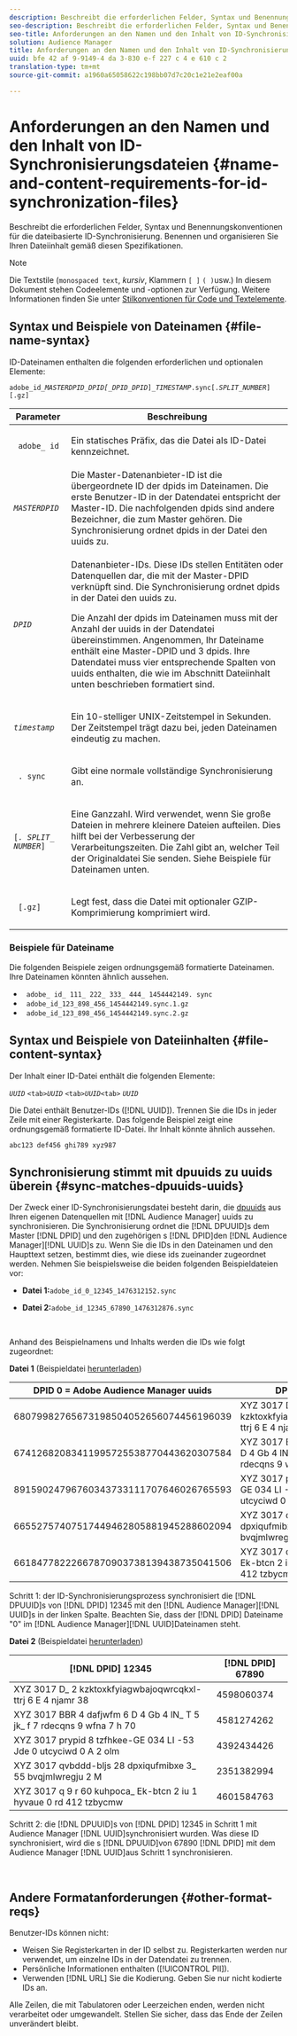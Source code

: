 ```yaml
---
description: Beschreibt die erforderlichen Felder, Syntax und Benennungskonventionen für die dateibasierte ID-Synchronisierung. Benennen und organisieren Sie Ihren Dateiinhalt gemäß diesen Spezifikationen.
seo-description: Beschreibt die erforderlichen Felder, Syntax und Benennungskonventionen für die dateibasierte ID-Synchronisierung. Benennen und organisieren Sie Ihren Dateiinhalt gemäß diesen Spezifikationen.
seo-title: Anforderungen an den Namen und den Inhalt von ID-Synchronisierungsdateien
solution: Audience Manager
title: Anforderungen an den Namen und den Inhalt von ID-Synchronisierungsdateien
uuid: bfe 42 af 9-9149-4 da 3-830 e-f 227 c 4 e 610 c 2
translation-type: tm+mt
source-git-commit: a1960a65058622c198bb07d7c20c1e21e2eaf00a

---
```



# Anforderungen an den Namen und den Inhalt von ID-Synchronisierungsdateien {#name-and-content-requirements-for-id-synchronization-files}

Beschreibt die erforderlichen Felder, Syntax und Benennungskonventionen für die dateibasierte ID-Synchronisierung. Benennen und organisieren Sie Ihren Dateiinhalt gemäß diesen Spezifikationen.

>[!NOTE]
>
>Die Textstile (`monospaced text`, *kursiv*, Klammern `[ ]` `( )`usw.) In diesem Dokument stehen Codeelemente und -optionen zur Verfügung. Weitere Informationen finden Sie unter [Stilkonventionen für Code und Textelemente](../../../reference/code-style-elements.md).

## Syntax und Beispiele von Dateinamen {#file-name-syntax}

<!-- c_file_based_id_sync.xml -->

ID-Dateinamen enthalten die folgenden erforderlichen und optionalen Elemente:

`adobe_id_`*`MASTERDPID_DPID[_DPID_DPID`*`]_`*`TIMESTAMP`*`.sync[.`*`SPLIT_NUMBER`*`][.gz]`

<table id="table_727A465D7C38419CA0750EF32DEDA2FD"> 
 <thead> 
  <tr> 
   <th colname="col1" class="entry"> Parameter </th> 
   <th colname="col2" class="entry"> Beschreibung </th> 
  </tr> 
 </thead>
 <tbody> 
  <tr> 
   <td colname="col1"> <p> <code> adobe_ id</code> </p> </td> 
   <td colname="col2"> <p>Ein statisches Präfix, das die Datei als ID-Datei kennzeichnet. </p> </td> 
  </tr> 
  <tr> 
   <td colname="col1"><code><i>MASTERDPID</i></code> </td> 
   <td colname="col2"> Die Master-Datenanbieter-ID ist die übergeordnete ID der dpids im Dateinamen. Die erste Benutzer-ID in der Datendatei entspricht der Master-ID. Die nachfolgenden dpids sind andere Bezeichner, die zum Master gehören. Die Synchronisierung ordnet dpids in der Datei den uuids zu. </td> 
  </tr> 
  <tr> 
   <td colname="col1"> <p> <code><i>DPID</i></code> </p> </td> 
   <td colname="col2"> <p>Datenanbieter-IDs. Diese IDs stellen Entitäten oder Datenquellen dar, die mit der Master-DPID verknüpft sind. Die Synchronisierung ordnet dpids in der Datei den uuids zu. </p> <p>Die Anzahl der dpids im Dateinamen muss mit der Anzahl der uuids in der Datendatei übereinstimmen. Angenommen, Ihr Dateiname enthält eine Master-DPID und 3 dpids. Ihre Datendatei muss vier entsprechende Spalten von uuids enthalten, die wie im Abschnitt Dateiinhalt unten beschrieben formatiert sind. </p> </td> 
  </tr> 
  <tr> 
   <td colname="col1"><code><i>timestamp</i></code> </td> 
   <td colname="col2"> <p>Ein 10-stelliger UNIX-Zeitstempel in Sekunden. Der Zeitstempel trägt dazu bei, jeden Dateinamen eindeutig zu machen. </p> </td> 
  </tr> 
  <tr> 
   <td colname="col1"> <p> <code> . sync</code> </p> </td> 
   <td colname="col2"> <p>Gibt eine normale vollständige Synchronisierung an. </p> </td> 
  </tr> 
  <tr> 
   <td colname="col1"> <p> <code>[<i>. SPLIT_ NUMBER</i>]</code> </p> </td> 
   <td colname="col2"> <p>Eine Ganzzahl. Wird verwendet, wenn Sie große Dateien in mehrere kleinere Dateien aufteilen. Dies hilft bei der Verbesserung der Verarbeitungszeiten. Die Zahl gibt an, welcher Teil der Originaldatei Sie senden. Siehe Beispiele für Dateinamen unten. </p> </td> 
  </tr> 
  <tr> 
   <td colname="col1"> <p> <code> [.gz]</code> </p> </td> 
   <td colname="col2"> <p>Legt fest, dass die Datei mit optionaler GZIP-Komprimierung komprimiert wird. </p> </td> 
  </tr> 
 </tbody> 
</table>

### Beispiele für Dateiname

Die folgenden Beispiele zeigen ordnungsgemäß formatierte Dateinamen. Ihre Dateinamen könnten ähnlich aussehen.

<ul class="simplelist"> 
 <li> <code> adobe_ id_ 111_ 222_ 333_ 444_ 1454442149. sync</code> </li> 
 <li> <code> adobe_id_123_898_456_1454442149.sync.1.gz</code> </li> 
 <li> <code> adobe_id_123_898_456_1454442149.sync.2.gz</code> </li> 
</ul>

## Syntax und Beispiele von Dateiinhalten {#file-content-syntax}

Der Inhalt einer ID-Datei enthält die folgenden Elemente:

*`UUID`* `<tab>`*`UUID`* `<tab>`*`UUID`*`<tab>` *`UUID`*

Die Datei enthält Benutzer-IDs ([!DNL UUID]). Trennen Sie die IDs in jeder Zeile mit einer Registerkarte. Das folgende Beispiel zeigt eine ordnungsgemäß formatierte ID-Datei. Ihr Inhalt könnte ähnlich aussehen.

```
abc123 def456 ghi789 xyz987
```

## Synchronisierung stimmt mit dpuuids zu uuids überein {#sync-matches-dpuuids-uuids}

Der Zweck einer ID-Synchronisierungsdatei besteht darin, die [dpuuids](../../../reference/ids-in-aam.md) aus Ihren eigenen Datenquellen mit [!DNL Audience Manager] uuids zu synchronisieren. Die Synchronisierung ordnet die [!DNL DPUUID]s dem Master [!DNL DPID] und den zugehörigen s [!DNL DPID]den [!DNL Audience Manager][!DNL UUID]s zu. Wenn Sie die IDs in den Dateinamen und den Haupttext setzen, bestimmt dies, wie diese ids zueinander zugeordnet werden. Nehmen Sie beispielsweise die beiden folgenden Beispieldateien vor:

* **Datei 1:**`adobe_id_0_12345_1476312152.sync`

* **Datei 2:**`adobe_id_12345_67890_1476312876.sync`

<br/>

Anhand des Beispielnamens und Inhalts werden die IDs wie folgt zugeordnet:

**Datei 1** (Beispieldatei [herunterladen](assets/adobe_id_0_12345_1476312152.sync))

| DPID 0 = Adobe Audience Manager uuids | DPID 12345 |
|---|---|
| 68079982765673198504052656074456196039 | XYZ 3017 D_ 2 kzktoxkfyiagwbajoqwrcqkxl-ttrj 6 E 4 njamr 38 |
| 67412682083411995725538770443620307584 | XYZ 3017 BBR 4 dafjwfm 6 D 4 Gb 4 lN_ T 5 jk_ f 7 rdecqns 9 wfna 7 h 70 |
| 89159024796760343733111707646026765593 | XYZ 3017 prypid 8 tzfhkee-GE 034 LI -53 Jde 0 utcyciwd 0 A 2 olm |
| 66552757407517449462805881945288602094 | XYZ 3017 qvbddd-bljs 28 dpxiqufmibxe 3_ 55 bvqjmlwregju 2 M |
| 66184778222667870903738139438735041506 | XYZ 3017 q 9 r 60 kuhpoca_ Ek-btcn 2 iu 1 hyvaue 0 rd 412 tzbycmw |

Schritt 1: der ID-Synchronisierungsprozess synchronisiert die [!DNL DPUUID]s von [!DNL DPID] 12345 mit den [!DNL Audience Manager][!DNL UUID]s in der linken Spalte. Beachten Sie, dass der [!DNL DPID] Dateiname &quot;0&quot; im [!DNL Audience Manager][!DNL UUID]Dateinamen steht.<br/>


**Datei 2** (Beispieldatei [herunterladen](assets/adobe_id_12345_67890_1477846458.sync))

| [!DNL DPID] 12345 | [!DNL DPID] 67890 |
|---|---|
| XYZ 3017 D_ 2 kzktoxkfyiagwbajoqwrcqkxl-ttrj 6 E 4 njamr 38 | 4598060374 |
| XYZ 3017 BBR 4 dafjwfm 6 D 4 Gb 4 lN_ T 5 jk_ f 7 rdecqns 9 wfna 7 h 70 | 4581274262 |
| XYZ 3017 prypid 8 tzfhkee-GE 034 LI -53 Jde 0 utcyciwd 0 A 2 olm | 4392434426 |
| XYZ 3017 qvbddd-bljs 28 dpxiqufmibxe 3_ 55 bvqjmlwregju 2 M | 2351382994 |
| XYZ 3017 q 9 r 60 kuhpoca_ Ek-btcn 2 iu 1 hyvaue 0 rd 412 tzbycmw | 4601584763 |

Schritt 2: die [!DNL DPUUID]s von [!DNL DPID] 12345 in Schritt 1 mit Audience Manager [!DNL UUID]synchronisiert wurden. Was diese ID synchronisiert, wird die s [!DNL DPUUID]von 67890 [!DNL DPID] mit dem Audience Manager [!DNL UUID]aus Schritt 1 synchronisieren.

<br/>

## Andere Formatanforderungen {#other-format-reqs}

Benutzer-IDs können nicht:

* Weisen Sie Registerkarten in der ID selbst zu. Registerkarten werden nur verwendet, um einzelne IDs in der Datendatei zu trennen.
* Persönliche Informationen enthalten ([!UICONTROL PII]).
* Verwenden [!DNL URL] Sie die Kodierung. Geben Sie nur nicht kodierte IDs an.

Alle Zeilen, die mit Tabulatoren oder Leerzeichen enden, werden nicht verarbeitet oder umgewandelt. Stellen Sie sicher, dass das Ende der Zeilen unverändert bleibt.